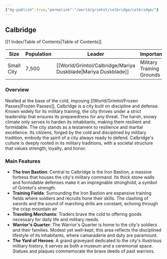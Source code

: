 ```yaml
---
{"dg-publish":true,"permalink":"/world/grimtol/calbridge/calbridge/"}
---
```


## Calbridge
[[1 Index/Table of Contents\|Table of Contents]]

| Size       | Population | Leader               | Importance                | Location    |
| ---------- | ---------- | -------------------- | ------------------------- | ----------- |
| Small City | 7,500      | [[World/Grimtol/Calbridge/Mariya Duskblade\|Mariya Duskblade]] | Military Training Grounds | [[World/Grimtol/Grimtol\|Grimtol]] |
### Overview
Nestled at the base of the cold, imposing [[World/Grimtol/Frozen Passes\|Frozen Passes]], Calbridge is a city built on discipline and defense. Known widely for its military training, the city thrives under a strict leadership that ensures its preparedness for any threat. The harsh, snowy climate only serves to harden its inhabitants, making them resilient and formidable. The city stands as a testament to resilience and martial excellence. Its citizens, forged by the cold and disciplined by military tradition, embody the spirit of a city always ready to defend. Calbridge's culture is deeply rooted in its military traditions, with a societal structure that values strength, loyalty, and honor.

### Main Features
- **The Iron Bastion**: Central to Calbridge is the Iron Bastion, a massive fortress that houses the city's military command. Its thick stone walls and formidable defenses make it an impregnable stronghold, a symbol of Grimtol's strength. 
- **Training Fields**: Surrounding the Iron Bastion are expansive training fields where soldiers and recruits hone their skills. The clashing of swords and the sound of marching drills are constant, echoing through the crisp mountain air
- **Traveling Merchants**: Traders brave the cold to offering goods necessary for daily life and military needs.
- **Warrior's Quarter**: The Warrior's Quarter is home to the city's soldiers and their families. Modest yet well-kept, this area reflects the disciplined lifestyle of its inhabitants, where camaraderie and duty are paramount.
- **The Yard of Heroes**: A grand graveyard dedicated to the city's illustrious military history, it serves as both a museum and a ceremonial space. Statues and plaques commemorate the brave deeds of past warriors.

